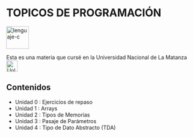 <h1>TOPICOS DE PROGRAMACIÓN</h1>

<img src="https://upload.wikimedia.org/wikipedia/commons/1/18/C_Programming_Language.svg" alt="lenguaje-c" width="60">

<section>

  <div class = "container">
  <p>
    Esta es una materia que cursé en la Universidad Nacional de La Matanza
   <img src="https://seeklogo.com/images/U/unlam-universidad-nacional-de-la-matanza-logo-B665E562AA-seeklogo.com.png" alt="Unlam" width="30">
  </p>  
  </div>
  </section>

  <section>

  <h2>Contenidos</h2>

  <ul>
      <li>Unidad 0 : Ejercicios de repaso</li>
      <li>Unidad 1 : Arrays</li>
      <li>Unidad 2 : Tipos de Memorias</li>
      <li>Unidad 3 : Pasaje de Parámetros</li>
      <li>Unidad 4 : Tipo de Dato Abstracto (TDA)</li>
  </ul>
    
  </section>
